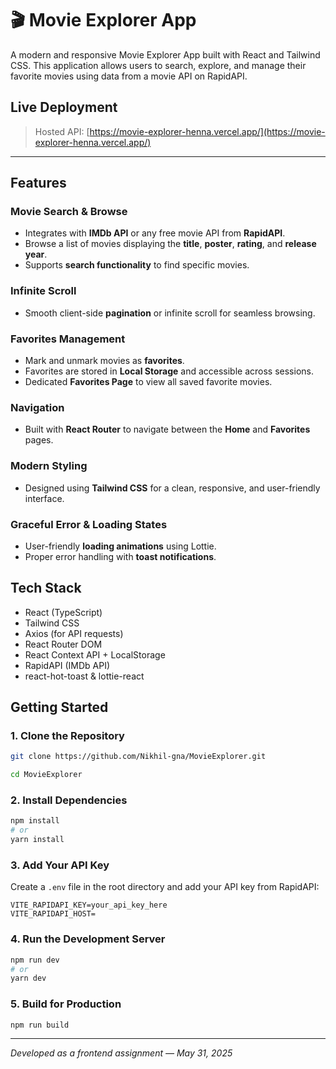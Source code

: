 # 🎬 Movie Explorer App

A modern and responsive Movie Explorer App built with React and Tailwind CSS. This application allows users to search, explore, and manage their favorite movies using data from a movie API on RapidAPI.

## Live Deployment

> Hosted API: [https://movie-explorer-henna.vercel.app/](https://movie-explorer-henna.vercel.app/)

---
## Features

### Movie Search & Browse
- Integrates with **IMDb API** or any free movie API from **RapidAPI**.
- Browse a list of movies displaying the **title**, **poster**, **rating**, and **release year**.
- Supports **search functionality** to find specific movies.

### Infinite Scroll
- Smooth client-side **pagination** or infinite scroll for seamless browsing.

### Favorites Management
- Mark and unmark movies as **favorites**.
- Favorites are stored in **Local Storage** and accessible across sessions.
- Dedicated **Favorites Page** to view all saved favorite movies.

### Navigation
- Built with **React Router** to navigate between the **Home** and **Favorites** pages.

### Modern Styling
- Designed using **Tailwind CSS** for a clean, responsive, and user-friendly interface.

### Graceful Error & Loading States
- User-friendly **loading animations** using Lottie.
- Proper error handling with **toast notifications**.

## Tech Stack

- React (TypeScript)
- Tailwind CSS
- Axios (for API requests)
- React Router DOM
- React Context API + LocalStorage
- RapidAPI (IMDb API)
- react-hot-toast & lottie-react

## Getting Started

### 1. Clone the Repository
```bash
git clone https://github.com/Nikhil-gna/MovieExplorer.git

cd MovieExplorer

```

### 2. Install Dependencies
```bash
npm install
# or
yarn install
```

### 3. Add Your API Key
Create a `.env` file in the root directory and add your API key from RapidAPI:

```
VITE_RAPIDAPI_KEY=your_api_key_here
VITE_RAPIDAPI_HOST=

```

### 4. Run the Development Server
```bash
npm run dev
# or
yarn dev
```

### 5. Build for Production
```bash
npm run build
```

---

_Developed as a frontend assignment — May 31, 2025_
